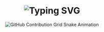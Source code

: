<div align="center">
    <h1>
        <img src="https://readme-typing-svg.herokuapp.com?font=Jetbrains+mono&size=40&duration=3000&color=FFD700&center=true&vCenter=true&width=435&lines=Hey..+I'm+Mostafa;This+is..;..my+Github..;" alt="Typing SVG"/>
    </h1>
</div>







<div align="center">
    <img src="https://raw.githubusercontent.com/m7tnj/m7tnj/output/github-contribution-grid-snake.svg" alt="GitHub Contribution Grid Snake Animation"/>
</div>
